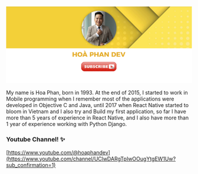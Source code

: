 [<img src="https://github.com/hoaphantn7604/file-upload/blob/master/document/profile/hoa_phan_dev_banner.png">](https://www.youtube.com/channel/UClwDARgTpIwOOugYtgEW1Uw?sub_confirmation=1)

My name is Hoa Phan, born in 1993.
At the end of 2015, I started to work in Mobile programming when I remember most of the applications were developed in Objective C and Java, until 2017 when React Native started to bloom in Vietnam and I also try and Build my first application, so far I have more than 5 years of experience in React Native, and I also have more than 1 year of experience working with Python Django.

### Youtube Channel! ✨
[https://www.youtube.com/@hoaphandev](https://www.youtube.com/channel/UClwDARgTpIwOOugYtgEW1Uw?sub_confirmation=1)

<!--
**hoaphantn7604/hoaphantn7604** is a ✨ _special_ ✨ repository because its `README.md` (this file) appears on your GitHub profile.

Here are some ideas to get you started:

- 🔭 I’m currently working on ...
- 🌱 I’m currently learning ...
- 👯 I’m looking to collaborate on ...
- 🤔 I’m looking for help with ...
- 💬 Ask me about ...
- 📫 How to reach me: ...
- 😄 Pronouns: ...
- ⚡ Fun fact: ...
-->
